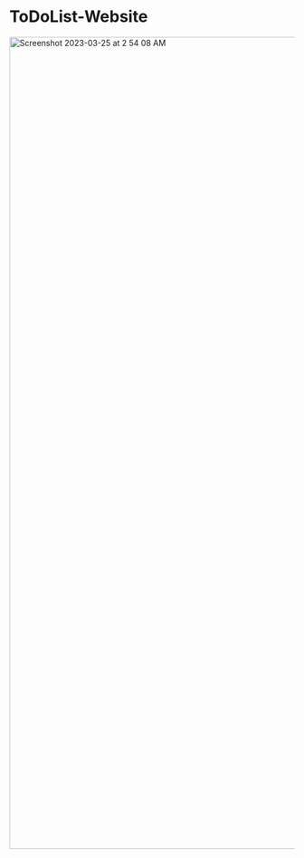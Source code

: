# ToDoList-Website
<img width="1434" alt="Screenshot 2023-03-25 at 2 54 08 AM" src="https://user-images.githubusercontent.com/100466148/227645150-96bba22d-c08a-46e9-ae6a-d27954508908.png">
